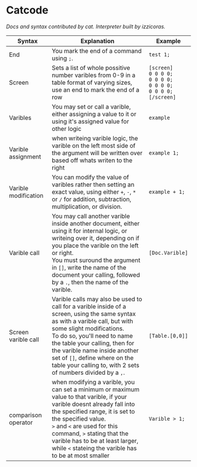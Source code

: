 # Catcode

*Docs and syntax contributed by cat.*
*Interpreter built by izzicoras.*

| Syntax | Explanation | Example |
| -------- | ------- | ------- |
| End     | You mark the end of a command using ```;```.| ```test 1;```|
| Screen  | Sets a list of whole possitive number varibles from 0-9 in a table format of varying sizes, use an end to mark the end of a row | ```[screen]```<br> ```0 0 0 0;```<br> ```0 0 0 0;```<br> ```0 0 0 0;```<br> ```0 0 0 0;```<br> ```[/screen]``` |
| Varibles| You may set or call a varible, either assigning a value to it or using it's assigned value for other logic | ```example```
| Varible assignment| when writeing varible logic, the varible on the left most side of the argument will be written over based off whats writen to the right| ```example 1;``` |
| Varible modification| You can modify the value of varibles rather then setting an exact value, using either ```+```, ```-```, ```*``` or ```/``` for addition, subtraction, multiplication, or division.| ```example + 1;```
| Varible call | You may call another varible inside another document, either using it for internal logic, or writeing over it, depending on if you place the varible on the left or right. <br> You must suround the argument in ```[]```, write the name of the document your calling, followed by a ```.```, then the name of the varible. | ```[Doc.Varible]```|
| Screen varible call | Varible calls may also be used to call for a varible inside of a screen, using the same syntax as with a varible call, but with some slight modifications. <br> To do so, you'll need to name the table your calling, then for the varible name inside another set of ```[]```, define where on the table your calling to, with 2 sets of numbers divided by a ```,```. | ```[Table.[0,0]]```|
| comparison operator| when modifying a varible, you can set a minimum or maximum value to that varible, if your varible doesnt already fall into the specified range, it is set to the specified value. <br> ``>`` and ``<`` are used for this command, ``>`` stating that the varible has to be at least larger, while ``<`` stateing the varible has to be at most smaller | ```Varible > 1;```
